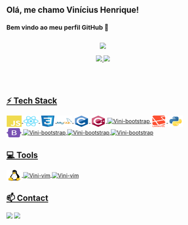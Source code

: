 <p text-align="center">
  
  
  
  ## Olá, me chamo Vinícius Henrique! 
  
  
  
  ### Bem vindo ao meu perfil GitHub 👋
  
##
##
  
</p>

<p align="center">  
  <img src="https://c.tenor.com/QJg3wfXCL5AAAAAC/surprise-chris-pratt.gif" width=30%>  
</p>



<p >  
  <div align="center">
    <a href="https://github.com/seu-usuário-aqui">
    <img height="180em" src="https://github-readme-stats.vercel.app/api/top-langs/?username=Vini-Vini-Vish&layout=compact&langs_count=7&theme=dracula"/>
    <img height="180em" src="https://github-readme-stats.vercel.app/api?username=Vini-Vini-Vish&show_icons=true&theme=dracula&include_all_commits=true&count_private=true"/>
  </div>    
</p>    

 #

<div style="display: inline_block"><br>

   ## ⚡ Tech Stack
 
  <img align="center" alt="Vini-Js" height="30" width="40" 
       src="https://raw.githubusercontent.com/devicons/devicon/master/icons/javascript/javascript-plain.svg">
  <img align="center" alt="Vini-React" height="30" width="40" 
       src="https://raw.githubusercontent.com/devicons/devicon/master/icons/react/react-original.svg">
  <img align="center" alt="Vini-CSS" height="30" width="40" 
       src="https://raw.githubusercontent.com/devicons/devicon/master/icons/css3/css3-original.svg">
  <img align="center" alt="Vini-mysql" height="30" width="40" 
       src=https://raw.githubusercontent.com/devicons/devicon/7a4ca8aa871d6dca81691e018d31eed89cb70a76/icons/mysql/mysql-original-wordmark.svg>
  <img align="center" alt="Vini-C" height="30" width="40" 
       src=https://raw.githubusercontent.com/devicons/devicon/7a4ca8aa871d6dca81691e018d31eed89cb70a76/icons/c/c-original.svg>
  <img align="center" alt="Vini-C++" height="30" width="40"        
      src=https://raw.githubusercontent.com/devicons/devicon/master/icons/cplusplus/cplusplus-original.svg>
  <img align="center" alt="Vini-bootstrap" height="30" width="40" 
       src="https://cdn.jsdelivr.net/gh/devicons/devicon/icons/csharp/csharp-original.svg">
  <img align="center" alt="Vini-laravel" height="30" width="40"   
       src=https://raw.githubusercontent.com/devicons/devicon/7a4ca8aa871d6dca81691e018d31eed89cb70a76/icons/laravel/laravel-plain-wordmark.svg>
  <img align="center" alt="Vini-Python" height="30" width="40" 
       src="https://raw.githubusercontent.com/devicons/devicon/master/icons/python/python-original.svg">
  <img align="center" alt="Vini-bootstrap" height="30" width="40" 
       src=https://raw.githubusercontent.com/devicons/devicon/master/icons/bootstrap/bootstrap-plain.svg>
  <img align="center" alt="Vini-bootstrap" height="40" width="50" 
       src="https://cdn.jsdelivr.net/gh/devicons/devicon/icons/arduino/arduino-original.svg">
  <img align="center" alt="Vini-bootstrap" height="40" width="50" 
       src="https://cdn.jsdelivr.net/gh/devicons/devicon/icons/docker/docker-original.svg">
  <img align="center" alt="Vini-bootstrap" height="30" width="40" 
       src="https://cdn.jsdelivr.net/gh/devicons/devicon/icons/kubernetes/kubernetes-plain.svg">
  
</div>

## 💻 Tools
 
  <img align="center" alt="Vini-linux" height="30" width="40" 
       src=https://raw.githubusercontent.com/devicons/devicon/7a4ca8aa871d6dca81691e018d31eed89cb70a76/icons/linux/linux-original.svg>
  <img align="center" alt="Vini-vim" height="30" width="40" 
       src=https://cdn.jsdelivr.net/gh/devicons/devicon/icons/ubuntu/ubuntu-plain.svg>
  <img align="center" alt="Vini-vim" height="30" width="40" 
       src=https://cdn.jsdelivr.net/gh/devicons/devicon/icons/vscode/vscode-original.svg>
      

</div>

## 📫 Contact
 
<div>  
  
  <a href = "mailto: vinicius.henrique@aluno.ifsp.edu.com"><img src="https://img.shields.io/badge/-Gmail-%23333?style=for-the-badge&logo=gmail&logoColor=white" target="_blank"></a>
  <a href="www.linkedin.com/in/vinicius-henrique-nascimento" target="_blank"><img src="https://img.shields.io/badge/-LinkedIn-%230077B5?style=for-the-badge&logo=linkedin&logoColor=white" target="_blank"></a> 
  
</div>
